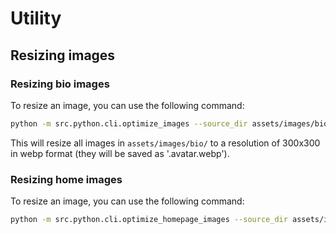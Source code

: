 # Utility

## Resizing images

### Resizing bio images

To resize an image, you can use the following command:

```bash
python -m src.python.cli.optimize_images --source_dir assets/images/bio/
```

This will resize all images in `assets/images/bio/` to a resolution of 300x300 in webp format (they will be saved as '.avatar.webp').

### Resizing home images

To resize an image, you can use the following command:

```bash
python -m src.python.cli.optimize_homepage_images --source_dir assets/images/home/
```

